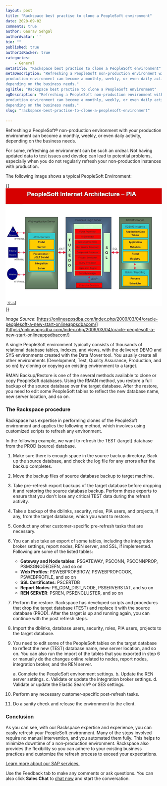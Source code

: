 ```yaml
---
layout: post
title: "Rackspace best practise to clone a PeopleSoft environment"
date: 2020-09-02
comments: true
author: Gaurav Sehgal
authorAvatar: ''
bio: ""
published: true
authorIsRacker: true
categories:
    - General
metaTitle: "Rackspace best practise to clone a PeopleSoft environment"
metaDescription: "Refreshing a PeopleSoft non-production environment with your
production environment can become a monthly, weekly, or even daily activity,
depending on the business needs."
ogTitle: "Rackspace best practise to clone a PeopleSoft environment"
ogDescription: "Refreshing a PeopleSoft non-production environment with your
production environment can become a monthly, weekly, or even daily activity,
depending on the business needs."
slug: "rackspace-best-practise-to-clone-a-peoplesoft-environment"

---
```


Refreshing a PeopleSoft&reg; non-production environment with your production
environment can become a monthly, weekly, or even daily activity, depending on
the business needs.

<!--more-->

For some, refreshing an environment can be such an ordeal. Not having updated
data to test issues and develop can lead to potential problems, especially when
you do not regularly refresh your non-production instances with production.

The following image shows a typical PeopleSoft Environment:

{{<img src="Picture1.png" title="" alt="">}}

*Image Source*: [https://onlineappsdba.com/index.php/2009/03/04/oracle-peoplesoft-a-new-start-onlineappsdbacom/](https://onlineappsdba.com/index.php/2009/03/04/oracle-peoplesoft-a-new-start-onlineappsdbacom/)

A single PeopleSoft environment typically consists of thousands of relational
database tables, indexes, and views, with the delivered DEMO and SYS environments
created with the Data Mover tool. You usually create all other environments
(Development, Test, Quality Assurance, Production, and so on) by cloning or
copying an existing environment to a target.

RMAN Backup/Restore is one of the several methods available to clone or copy
PeopleSoft databases. Using the RMAN method, you restore a full backup of the
source database over the target database. After the restore, you need to edit
some PeopleSoft tables to reflect the new database name, new server location,
and so on.

### The Rackspace procedure

Rackspace has expertise in performing clones of the PeopleSoft environment and
applies the following method, which involves using customized scripts to refresh
any environment.

In the following example, we want to refresh the TEST (target) database from the
PROD (source) database.

1.	Make sure there is enough space in the source backup directory. Back up the
   source database, and check the log file for any errors after the backup
   completes.

2.	Move the backup files of source database backup to target machine.

3. Take pre-refresh export backups of the target database before dropping it and
   restoring the source database backup. Perform these exports to ensure that
   you don't lose any critical TEST data during the refresh activity.

4.	Take a backup of the dblinks, security, roles, PIA users, and projects, if
   any, from the target database, which you want to restore.

5.	Conduct any other customer-specific pre-refresh tasks that are necessary.

6.	You can also take an export of some tables, including the integration broker
   settings, report nodes, REN server, and SSL, if implemented. Following are
   some of the listed tables:

      - **Gateway and Node tables**: PSGATEWAY, PSCONN, PSCONNPROP, PSMSGNODEDEFN, and so on
      - **Web Profiles**: PSWEBPROFBROW, PSWEBPROFCOOK, PSWEBPROFILE, and so on
      - **SSL Certificates**: PSCERTDB
      - **Report Nodes**: PS\_CDM\_DIST\_NODE, PSSERVERSTAT, and so on
      - **REN SERVER**: PSREN, PSRENCLUSTER, and so on

7. Perform the restore. Rackspace has developed scripts and procedures that drop
   the target database (TEST) and replace it with the source database (PROD).
   After the target is up and running again, you can continue with the post
   refresh steps.

8.	Import the dblinks, database users, security, roles, PIA users, projects to
   the target database.

9.	You need to edit some of the PeopleSoft tables on the target database to
   reflect the new (TEST) database name, new server location, and so on. You can
   also run the import of the tables that you exported in step 6 or manually do
   the changes online related to nodes, report nodes, integration broker, and
   the REN server.

       a. Complete the PeopleSoft environment settings.
       b. Update the REN server settings.
       c. Validate or update the integration broker settings.
       d. Validate or update the Elastic Search&reg; or SES settings.

10. Perform any necessary customer-specific post-refresh tasks.

11. Do a sanity check and release the environment to the client.

### Conclusion

As you can see, with our Rackspace expertise and experience, you can easily
refresh your PeopleSoft environment. Many of the steps involved require no manual
intervention, and you automated them fully. This helps to minimize downtime of
a non-production environment. Rackspace also provides the flexibility so you can
adhere to your existing business practices and customize the refresh process to
exceed your expectations.

<a class="cta teal" id="cta" href="https://www.rackspace.com/sap">Learn more about our SAP services.</a>

Use the Feedback tab to make any comments or ask questions. You can also click
**Sales Chat** to [chat now](https://www.rackspace.com/) and start the conversation.
